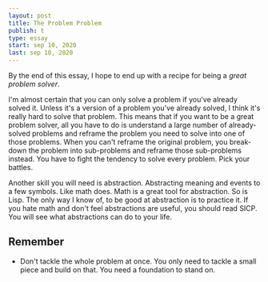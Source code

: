 ```yaml
---
layout: post
title: The Problem Problem
publish: t
type: essay
start: sep 10, 2020
last: sep 10, 2020
---
```


By the end of this essay, I hope to end up with a recipe for being a _great problem solver_.

I'm almost certain that you can only solve a problem if you've already solved it.
Unless it's a version of a problem you've already solved, I think it's really hard to solve that problem.
This means that if you want to be a great problem solver, all you have to do is understand a large number of already-solved problems and reframe the problem you need to solve into one of those problems.
When you can't reframe the original problem, you break-down the problem into sub-problems and reframe those sub-problems instead.
You have to fight the tendency to solve every problem.
Pick your battles.

Another skill you will need is abstraction.
Abstracting meaning and events to a few symbols.
Like math does.
Math is a great tool for abstraction.
So is Lisp.
The only way I know of, to be good at abstraction is to practice it.
If you hate math and don't feel abstractions are useful, you should read SICP.
You will see what abstractions can do to your life.

## Remember

- Don't tackle the whole problem at once. You only need to tackle a small piece and build on that. You need a foundation to stand on.